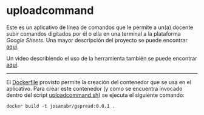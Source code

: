 # uploadcommand

Este es un aplicativo de línea de comandos que le permite a un(a) docente subir comandos digitados por él o ella en una terminal a la plataforma *Google Sheets*.
Una mayor descripción del proyecto se puede encontrar [aquí](https://docs.google.com/document/d/1q-v9qLnUhyM52kErt4e3qfNC8YugF7mFuxcF7AjZGE0/edit?usp=sharing).

Un video describiendo el uso de la herramienta también se puede encontrar [aquí](https://youtu.be/stqd0bu2I4w).

---

El [Dockerfile](Dockerfile) provisto permite la creación del contenedor que se usa en el aplicativo. 
Para crear este contenedor (y como se encuentra invocado dentro del script [uploadcommand.sh](uploadcommand.sh)) se ejecuta el siguiente comando:

```
docker build -t josanabr/gspread:0.0.1 .
```

